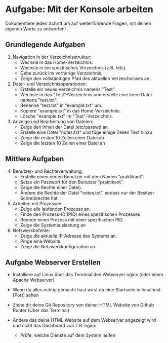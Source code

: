 # Aufgabe: Mit der Konsole arbeiten
Dokumentiere jeden Schritt um auf weiterführende Fragen, mit deinen eigenen Worte
zu antworten!
## Grundlegende Aufgaben
1. Navigation in der Verzeichnisstruktur:
   - Wechsle in das Home-Verzeichnis.
   - Wechsle in ein spezifisches Verzeichnis (z.B. /etc).
   - Gehe zurück ins vorherige Verzeichnis.
   - Zeige den vollständigen Pfad des aktuellen Verzeichnisses an.
2. Datei- und Verzeichnisoperationen:
   - Erstelle ein neues Verzeichnis namens "Test".
   - Wechsle in das "Test"-Verzeichnis und erstelle eine leere Datei namens
   "test.txt".
   - Benenne "test.txt" in "example.txt" um.
   - Kopiere "example.txt" in das Home-Verzeichnis.
   - Lösche "example.txt" im "Test"-Verzeichnis.
3. Anzeige und Bearbeitung von Dateien:
   - Zeige den Inhalt der Datei /etc/passwd an.
   - Erstelle eine Datei "notes.txt" und füge einige Zeilen Text hinzu
   - Zeige die ersten 10 Zeilen einer Datei an
   - Zeige die letzten 10 Zeilen einer Datei an

## Mittlere Aufgaben
4. Benutzer- und Rechteverwaltung:
   - Erstelle einen neuen Benutzer mit dem Namen "praktikant".
   - Setze ein Passwort für den Benutzer "praktikant".
   - Zeige die Rechte einer Datei).
   - Ändere die Rechte der Datei "notes.txt", sodass nur der Besitzer
   Schreibrechte hat.
5. Arbeiten mit Prozessen:
   - Zeige alle laufenden Prozesse an.
   - Finde den Prozess-ID (PID) eines spezifischen Prozesses
   - Beende einen Prozess mit einer spezifischen PID.
   - Zeige die Systemauslastung an
6. Netzwerkbefehle:
   - Zeige die aktuelle IP-Adresse des Systems an.
   - Pinge eine Website
   - Zeige die Netzwerkkonfiguration an
  
## Aufgabe Webserver Erstellen
- Installiere auf Linux über das Terminal den Webserver nginx (oder einen Apache Webserver)
- Wenn du alles richtig gemacht hast wirst du eine Startseite in localhost:[Port] sehen
- Ziehe dir deine Git Repository von deiner HTML Website von Github Runter (Über das Terminal)
- Ändere das deine HTML Website auf dem Webserver angezeigt wird und nicht das Dashboard von z.B. nginx

   - Prüfe, welche Dienste auf dem System laufen

